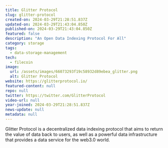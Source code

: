 ```yaml
---
title: Glitter Protocol
slug: glitter-protocol
created-on: 2024-03-29T21:28:51.837Z
updated-on: 2024-03-29T21:43:04.850Z
published-on: 2024-03-29T21:43:04.850Z
featured: false
description: "An Open Data Indexing Protocol For All"
category: storage
tags:
  - data-storage-management
tech:
  - filecoin
image:
  url: /assets/images/66073293f19c58932d89ebea_glitter.png
  alt: Glitter Protocol
website: https://glitterprotocol.io/
featured-content: null
repo: null
twitter: https://twitter.com/GlitterProtocol
video-url: null
year-joined: 2024-03-29T21:28:51.837Z
news-update: null
metadata: null
---
```


Glitter Protocol is a decentralized data indexing protocol that aims to return the value of data back to users, as well as a powerful data infrastructure that provides a data service for the web3.0 world.
